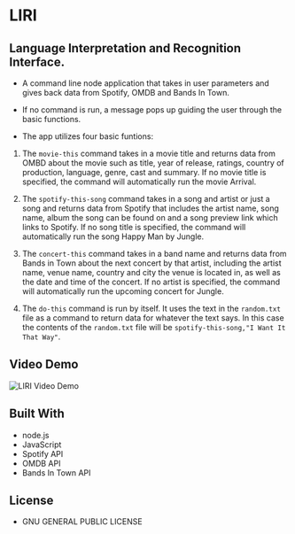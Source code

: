 # LIRI
## Language Interpretation and Recognition Interface.

- A command line node application that takes in user parameters and gives back data from Spotify, OMDB and Bands In Town.
- If no command is run, a message pops up guiding the user through the basic functions.

- The app utilizes four basic funtions:
1. The `movie-this` command takes in a movie title and returns data from OMBD about the movie such as title, year of release, ratings, country of production, language, genre, cast and summary. If no movie title is specified, the command will automatically run the movie Arrival.

2. The `spotify-this-song` command takes in a song and artist or just a song and returns data from Spotify that includes the artist name, song name, album the song can be found on and a song preview link which links to Spotify. If no song title is specified, the command will automatically run the song Happy Man by Jungle.

3. The `concert-this` command takes in a band name and returns data from Bands in Town about the next concert by that artist, including the artist name, venue name, country and city the venue is located in, as well as the date and time of the concert. If no artist is specified, the command will automatically run the upcoming concert for Jungle.

4. The `do-this` command is run by itself. It uses the text in the `random.txt` file as a command to return data for whatever the text says. In this case the contents of the `random.txt` file will be `spotify-this-song,"I Want It That Way"`.

## Video Demo
![LIRI Video Demo](https://drive.google.com/file/d/1-PPFYLio3MNlj8gOBeAZavzyDF7D_8RO/view?usp=sharing)

## Built With
- node.js
- JavaScript
- Spotify API
- OMDB API
- Bands In Town API

## License
- GNU GENERAL PUBLIC LICENSE